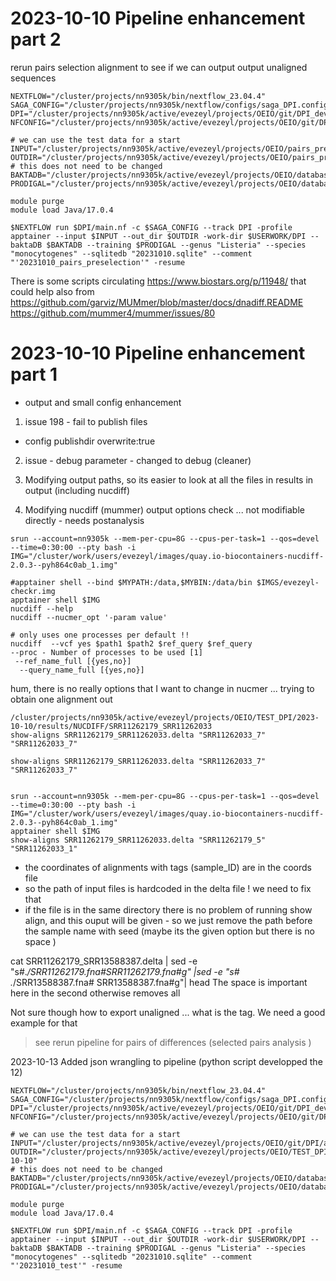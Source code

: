 
# 2023-10-10 Pipeline enhancement part 2
rerun pairs selection alignment to see if we can output output unaligned sequences 

```shell
NEXTFLOW="/cluster/projects/nn9305k/bin/nextflow_23.04.4"
SAGA_CONFIG="/cluster/projects/nn9305k/nextflow/configs/saga_DPI.config"
DPI="/cluster/projects/nn9305k/active/evezeyl/projects/OEIO/git/DPI_dev/DPI"
NFCONFIG="/cluster/projects/nn9305k/active/evezeyl/projects/OEIO/git/DPI_dev/DPI/nextflow.config"

# we can use the test data for a start
INPUT="/cluster/projects/nn9305k/active/evezeyl/projects/OEIO/pairs_preselection/DPI/20230914_DPI_samples_unique_pairs.csv"
OUTDIR="/cluster/projects/nn9305k/active/evezeyl/projects/OEIO/pairs_preselection/DPI/output_20231010"
# this does not need to be changed
BAKTADB="/cluster/projects/nn9305k/active/evezeyl/projects/OEIO/databases/bakta/db"
PRODIGAL="/cluster/projects/nn9305k/active/evezeyl/projects/OEIO/databases/Listeria_monocytogenes.trn"

module purge
module load Java/17.0.4

$NEXTFLOW run $DPI/main.nf -c $SAGA_CONFIG --track DPI -profile apptainer --input $INPUT --out_dir $OUTDIR -work-dir $USERWORK/DPI --baktaDB $BAKTADB --training $PRODIGAL --genus "Listeria" --species "monocytogenes" --sqlitedb "20231010.sqlite" --comment "'20231010_pairs_preselection'" -resume
```


There is some scripts circulating https://www.biostars.org/p/11948/ that could help 
also from https://github.com/garviz/MUMmer/blob/master/docs/dnadiff.README 
https://github.com/mummer4/mummer/issues/80

# 2023-10-10 Pipeline enhancement part 1
- output and small config enhancement


1. issue 198 - fail to publish files
- config publishdir overwrite:true

2. issue - debug parameter - changed to debug (cleaner)

3. Modifying output paths, so its easier to look at all the files in results in output  (including nucdiff)

4. Modifying nucdiff (mummer) output options check ... not modifiable directly - needs postanalysis

```shell
srun --account=nn9305k --mem-per-cpu=8G --cpus-per-task=1 --qos=devel --time=0:30:00 --pty bash -i
IMG="/cluster/work/users/evezeyl/images/quay.io-biocontainers-nucdiff-2.0.3--pyh864c0ab_1.img"

#apptainer shell --bind $MYPATH:/data,$MYBIN:/data/bin $IMGS/evezeyl-checkr.img 
apptainer shell $IMG
nucdiff --help
nucdiff --nucmer_opt '-param value' 

# only uses one processes per default !! 
nucdiff  --vcf yes $path1 $path2 $ref_query $ref_query
--proc - Number of processes to be used [1]
 --ref_name_full [{yes,no}]
  --query_name_full [{yes,no}]
```
 hum, there is no really options that I want to change in nucmer ...
trying to obtain one alignment out 
 ```shell 
 /cluster/projects/nn9305k/active/evezeyl/projects/OEIO/TEST_DPI/2023-10-10/results/NUCDIFF/SRR11262179_SRR11262033
 show-aligns SRR11262179_SRR11262033.delta "SRR11262033_7" "SRR11262033_7"

 show-aligns SRR11262179_SRR11262033.delta "SRR11262033_7" "SRR11262033_7"


srun --account=nn9305k --mem-per-cpu=8G --cpus-per-task=1 --qos=devel --time=0:30:00 --pty bash -i
IMG="/cluster/work/users/evezeyl/images/quay.io-biocontainers-nucdiff-2.0.3--pyh864c0ab_1.img"
apptainer shell $IMG
show-aligns SRR11262179_SRR11262033.delta "SRR11262179_5"  "SRR11262033_1"
 ```
- the coordinates of alignments with tags (sample_ID) are in the coords file
- so the path of input files is hardcoded in the delta file ! we need to fix that 
- if the file is in the same directory there is no problem of running show align, and this ouput will be given - so we just remove the path before the sample name with seed  (maybe its the given option but there is no space )


cat SRR11262179_SRR13588387.delta | sed -e "s#.*/SRR11262179.fna#SRR11262179.fna#g" |sed -e "s# .*/SRR13588387.fna# SRR13588387.fna#g"| head
The space is important here in the second otherwise removes all

Not sure though how to export unaligned ... what is the tag. We need a good example for that

> see rerun pipeline for pairs of differences (selected pairs analysis )

2023-10-13 Added json wrangling to pipeline (python script developped the 12)

```shell
NEXTFLOW="/cluster/projects/nn9305k/bin/nextflow_23.04.4"
SAGA_CONFIG="/cluster/projects/nn9305k/nextflow/configs/saga_DPI.config"
DPI="/cluster/projects/nn9305k/active/evezeyl/projects/OEIO/git/DPI_dev/DPI"
NFCONFIG="/cluster/projects/nn9305k/active/evezeyl/projects/OEIO/git/DPI_dev/DPI/nextflow.config"

# we can use the test data for a start
INPUT="/cluster/projects/nn9305k/active/evezeyl/projects/OEIO/git/DPI/assets/data/saga_test.csv"
OUTDIR="/cluster/projects/nn9305k/active/evezeyl/projects/OEIO/TEST_DPI/2023-10-10"
# this does not need to be changed
BAKTADB="/cluster/projects/nn9305k/active/evezeyl/projects/OEIO/databases/bakta/db"
PRODIGAL="/cluster/projects/nn9305k/active/evezeyl/projects/OEIO/databases/Listeria_monocytogenes.trn"

module purge
module load Java/17.0.4

$NEXTFLOW run $DPI/main.nf -c $SAGA_CONFIG --track DPI -profile apptainer --input $INPUT --out_dir $OUTDIR -work-dir $USERWORK/DPI --baktaDB $BAKTADB --training $PRODIGAL --genus "Listeria" --species "monocytogenes" --sqlitedb "20231010.sqlite" --comment "'20231010_test'" -resume
```
